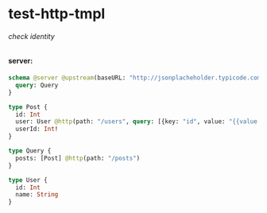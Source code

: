 # test-http-tmpl

###### check identity

#### server:

```graphql
schema @server @upstream(baseURL: "http://jsonplacheholder.typicode.com") {
  query: Query
}

type Post {
  id: Int
  user: User @http(path: "/users", query: [{key: "id", value: "{{value.userId}}"}])
  userId: Int!
}

type Query {
  posts: [Post] @http(path: "/posts")
}

type User {
  id: Int
  name: String
}
```
